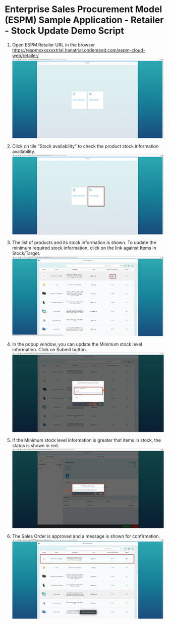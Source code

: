 Enterprise Sales Procurement Model (ESPM) Sample Application - Retailer - Stock Update Demo Script
==================================================================================================

1. Open ESPM Retailer URL in the browser https://espmxxxxxxxtrial.hanatrial.ondemand.com/espm-cloud-web/retailer/ 
![ESPM1](/docs/demoscript/retailerimages/LaunchRetailer.png?raw=true)

2. Click on tile “Stock availability” to check the product stock information availability.
![ESPM2](/docs/demoscript/retailerimages/1.ClickStockTile.png?raw=true)

3. The list of products and its stock information is shown. To update the minimum required stock information, click on the link against Items in Stock/Target.
![ESPM3](/docs/demoscript/retailerimages/2.updateproductstock.png?raw=true)

4. In the popup window, you can update the Minimum stock level information. Click on Submit button.
![ESPM4](/docs/demoscript/retailerimages/3.SetMinimumStock.png?raw=true)

5. If the Minimum stock level information is greater that items in stock, the status is shown in red.
![ESPM5](/docs/demoscript/retailerimages/5.ApproveSalesOrderr.png?raw=true)

6. The Sales Order is approved and a message is shown for confirmation.
![ESPM6](/docs/demoscript/retailerimages/4.StockinformationUpdated.png?raw=true) 


